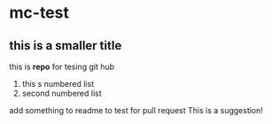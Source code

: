 # mc-test
## this is a smaller title
this is **repo** for tesing git hub

1. this s numbered list
2. second numbered list
   

add something to readme to test for pull request This is a suggestion!
